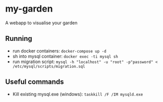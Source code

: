 # my-garden
A webapp to visualise your garden
## Running
- run docker containers: `docker-compose up -d`
- sh into mysql container: `docker exec -ti mysql sh`
- run migration script: `mysql -h "localhost" -u "root" -p"password" < /etc/mysql/scripts/migration.sql`
## Useful commands
- Kill existing mysql.exe (windows): `taskkill /F /IM mysqld.exe`
